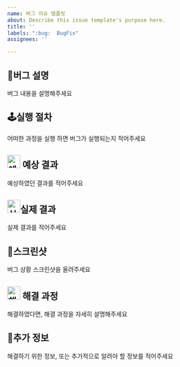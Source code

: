 ```yaml
---
name: 버그 이슈 템플릿
about: Describe this issue template's purpose here.
title: ''
labels: ":bug:  BugFix"
assignees: ''

---
```


## 🚨버그 설명
버그 내용을 설명해주세요

## 🕹실행 절차
어떠한 과정을 실행 하면 버그가 실행되는지 적어주세요

## <img src='https://slackmojis.com/emojis/6383-meow-popcorn/download' alt='예상 결과' width=30px> 예상 결과
예상하였던 결과를 적어주세요

## <img src='https://slackmojis.com/emojis/9116-excuseme/download' alt='실제 결과' width=30px>실제 결과
실제 결과를 적어주세요

## 📸스크린샷
버그 상황 스크린샷을 올려주세요

## <img src='https://slackmojis.com/emojis/3643-cool-doge/download' alt='해결 과정' width=30px> 해결 과정
해결하였다면, 해결 과정을 자세히 설명해주세요

## 🔎추가 정보
해결하기 위한 정보, 또는 추가적으로 알려야 할 정보를 적어주세요
